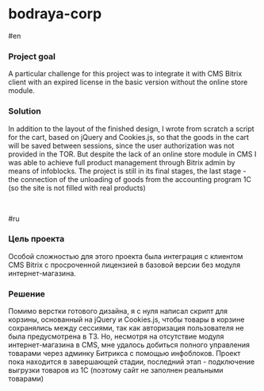 # bodraya-corp

#en
<h3>Project goal</h3>
<p>A particular challenge for this project was to integrate it with CMS Bitrix client with an expired license in the basic version without the online store module.</p>

<h3>Solution</h3>
<p>In addition to the layout of the finished design, I wrote from scratch a script for the cart, based on jQuery and Cookies.js, so that the goods in the cart will be saved between sessions, since the user authorization was not provided in the TOR. But despite the lack of an online store module in CMS I was able to achieve full product management through Bitrix admin by means of infoblocks. The project is still in its final stages, the last stage - the connection of the unloading of goods from the accounting program 1C (so the site is not filled with real products)</p><br>

#ru
<h3>Цель проекта</h3>
<p>Особой сложностью для этого проекта была интеграция с клиентом CMS Bitrix с просроченной лицензией в базовой версии без модуля интернет-магазина.</p>

<h3>Решение</h3>
<p>Помимо верстки готового дизайна, я с нуля написал скрипт для корзины, основанный на jQuery и Cookies.js, чтобы товары в корзине сохранялись между сессиями, так как авторизация пользователя не была предусмотрена в ТЗ. Но, несмотря на отсутствие модуля интернет-магазина в CMS, мне удалось добиться полного управления товарами через админку Битрикса с помощью инфоблоков. Проект пока находится в завершающей стадии, последний этап - подключение выгрузки товаров из 1С (поэтому сайт не заполнен реальными товарами)</p>
